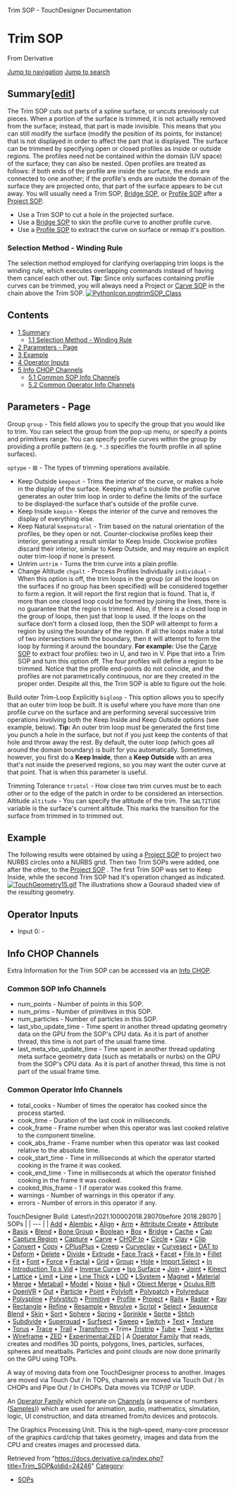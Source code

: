 

Trim SOP - TouchDesigner Documentation




# Trim SOP
From Derivative

[Jump to navigation](#mw-head)
[Jump to search](#searchInput)
## Summary[[edit](https://docs.derivative.ca/index.php?title=Template:Summary&action=edit&section=T-1 "Edit section: Summary")]
The Trim SOP cuts out parts of a spline surface, or uncuts previously cut pieces. When a portion of the surface is trimmed, it is not actually removed from the surface; instead, that part is made invisible. This means that you can still modify the surface (modify the position of its points, for instance) that is not displayed in order to affect the part that is displayed.
The surface can be trimmed by specifying open or closed profiles as inside or outside regions. The profiles need not be contained within the domain (UV space) of the surface; they can also be nested.
Open profiles are treated as follows: if both ends of the profile are inside the surface, the ends are connected to one another; if the profile's ends are outside the domain of the surface they are projected onto, that part of the surface appears to be cut away.
You will usually need a Trim SOP, [Bridge SOP](Bridge_SOP.html "Bridge SOP"), or [Profile SOP](Profile_SOP.html "Profile SOP") after a [Project SOP](Project_SOP.html "Project SOP").
* Use a Trim SOP to cut a hole in the projected surface.
* Use a [Bridge SOP](Bridge_SOP.html "Bridge SOP") to skin the profile curve to another profile curve.
* Use a [Profile SOP](Profile_SOP.html "Profile SOP") to extract the curve on surface or remap it's position.
### Selection Method - Winding Rule
The selection method employed for clarifying overlapping trim loops is the winding rule, which executes overlapping commands instead of having them cancel each other out.
**Tip:** Since only surfaces containing profile curves can be trimmed, you will always need a Project or [Carve SOP](Carve_SOP.html "Carve SOP") in the chain above the Trim SOP.
[![PythonIcon.png](images/c/c2/PythonIcon.png)](File_PythonIcon.html)[trimSOP\_Class](https://docs.derivative.ca/TrimSOP_Class "TrimSOP Class")
## Contents
* [1 Summary](#Summary)
  + [1.1 Selection Method - Winding Rule](#Selection_Method_-_Winding_Rule)
* [2 Parameters - Page](#Parameters_-_Page)
* [3 Example](#Example)
* [4 Operator Inputs](#Operator_Inputs)
* [5 Info CHOP Channels](#Info_CHOP_Channels)
  + [5.1 Common SOP Info Channels](#Common_SOP_Info_Channels)
  + [5.2 Common Operator Info Channels](#Common_Operator_Info_Channels)
  

## Parameters - Page
Group `group` - This field allows you to specify the group that you would like to trim. You can select the group from the pop-up menu, or specify a points and primitives range.
You can specify profile curves within the group by providing a profile pattern (e.g. `*.3` specifies the fourth profile in all spline surfaces).

 `optype` - ⊞ - The types of trimming operations available.
* Keep Outside `keepout` - Trims the interior of the curve, or makes a hole in the display of the surface. Keeping what's outside the profile curve generates an outer trim loop in order to define the limits of the surface to be displayed-the surface that's outside of the profile curve.
* Keep Inside `keepin` - Keeps the interior of the curve and removes the display of everything else.
* Keep Natural `keepnatural` - Trim based on the natural orientation of the profiles, be they open or not. Counter-clockwise profiles keep their interior, generating a result similar to Keep Inside. Clockwise profiles discard their interior, similar to Keep Outside, and may require an explicit outer trim-loop if none is present.
* Untrim `untrim` - Turns the trim curve into a plain profile.
* Change Altitude `chgalt` -
Process Profiles Individually `individual` - When this option is off, the trim loops in the group (or all the loops on the surfaces if no group has been specified) will be considered together to form a region. It will report the first region that is found. That is, if more than one closed loop could be formed by joining the lines, there is no guarantee that the region is trimmed. Also, if there is a closed loop in the group of loops, then just that loop is used.
If the loops on the surface don't form a closed loop, then the SOP will attempt to form a region by using the boundary of the region. If all the loops make a total of two intersections with the boundary, then it will attempt to form the loop by forming it around the boundary.
**For example:** Use the [Carve SOP](Carve_SOP.html "Carve SOP") to extract four profiles: two in U, and two in V. Pipe that into a Trim SOP and turn this option off. The four profiles will define a region to be trimmed. Notice that the profile end-points do not coincide, and the profiles are not parametrically continuous, nor are they created in the proper order. Despite all this, the Trim SOP is able to figure out the hole.

Build outer Trim-Loop Explicitly `bigloop` - This option allows you to specify that an outer trim loop be built. It is useful where you have more than one profile curve on the surface and are performing several successive trim operations involving both the Keep Inside and Keep Outside options (see example, below).
**Tip:** An outer trim loop must be generated the first time you punch a hole in the surface, but not if you just keep the contents of that hole and throw away the rest. By default, the outer loop (which goes all around the domain boundary) is built for you automatically. Sometimes, however, you first do a **Keep Inside**, then a **Keep Outside** with an area that's not inside the preserved regions, so you may want the outer curve at that point. That is when this parameter is useful.

Trimming Tolerance `trimtol` - How close two trim curves must be to each other or to the edge of the patch in order to be considered an intersection.
Altitude `altitude` - You can specify the altitude of the trim. The `$ALTITUDE` variable is the surface's current altitude. This marks the transition for the surface from trimmed in to trimmed out.
  

## Example
The following results were obtained by using a [Project SOP](Project_SOP.html "Project SOP") to project two NURBS circles onto a NURBS grid. Then two Trim SOPs were added, one after the other, to the [Project SOP](Project_SOP.html "Project SOP") . The first Trim SOP was set to Keep Inside, while the second Trim SOP had it's operation changed as indicated.
[![TouchGeometry15.gif](https://docs.derivative.ca/images/7/7a/TouchGeometry15.gif)](https://docs.derivative.ca/File:TouchGeometry15.gif)
The illustrations show a Gouraud shaded view of the resulting geometry.
  

## Operator Inputs
* Input 0:  -
  

## Info CHOP Channels
Extra Information for the Trim SOP can be accessed via an [Info CHOP](Info_CHOP.html "Info CHOP").

### Common SOP Info Channels
* num\_points - Number of points in this SOP.
* num\_prims - Number of primitives in this SOP.
* num\_particles - Number of particles in this SOP.
* last\_vbo\_update\_time - Time spent in another thread updating geometry data on the GPU from the SOP's CPU data. As it is part of another thread, this time is not part of the usual frame time.
* last\_meta\_vbo\_update\_time - Time spent in another thread updating meta surface geometry data (such as metaballs or nurbs) on the GPU from the SOP's CPU data. As it is part of another thread, this time is not part of the usual frame time.
### Common Operator Info Channels
* total\_cooks - Number of times the operator has cooked since the process started.
* cook\_time - Duration of the last cook in milliseconds.
* cook\_frame - Frame number when this operator was last cooked relative to the component timeline.
* cook\_abs\_frame - Frame number when this operator was last cooked relative to the absolute time.
* cook\_start\_time - Time in milliseconds at which the operator started cooking in the frame it was cooked.
* cook\_end\_time - Time in milliseconds at which the operator finished cooking in the frame it was cooked.
* cooked\_this\_frame - 1 if operator was cooked this frame.
* warnings - Number of warnings in this operator if any.
* errors - Number of errors in this operator if any.
  
TouchDesigner Build: Latest\n2021.100002018.28070before 2018.28070
| SOPs |
| --- |
| [Add](Add_SOP.html "Add SOP") • [Alembic](Alembic_SOP.html "Alembic SOP") • [Align](Align_SOP.html "Align SOP") • [Arm](Arm_SOP.html "Arm SOP") • [Attribute Create](Attribute_Create_SOP.html "Attribute Create SOP") • [Attribute](Attribute_SOP.html "Attribute SOP") • [Basis](Basis_SOP.html "Basis SOP") • [Blend](Blend_SOP.html "Blend SOP") • [Bone Group](Bone_Group_SOP.html "Bone Group SOP") • [Boolean](Boolean_SOP.html "Boolean SOP") • [Box](Box_SOP.html "Box SOP") • [Bridge](Bridge_SOP.html "Bridge SOP") • [Cache](Cache_SOP.html "Cache SOP") • [Cap](Cap_SOP.html "Cap SOP") • [Capture Region](Capture_Region_SOP.html "Capture Region SOP") • [Capture](Capture_SOP.html "Capture SOP") • [Carve](Carve_SOP.html "Carve SOP") • [CHOP to](CHOP_to_SOP.html "CHOP to SOP") • [Circle](Circle_SOP.html "Circle SOP") • [Clay](Clay_SOP.html "Clay SOP") • [Clip](Clip_SOP.html "Clip SOP") • [Convert](Convert_SOP.html "Convert SOP") • [Copy](Copy_SOP.html "Copy SOP") • [CPlusPlus](CPlusPlus_SOP.html "CPlusPlus SOP") • [Creep](Creep_SOP.html "Creep SOP") • [Curveclay](Curveclay_SOP.html "Curveclay SOP") • [Curvesect](Curvesect_SOP.html "Curvesect SOP") • [DAT to](DAT_to_SOP.html "DAT to SOP") • [Deform](Deform_SOP.html "Deform SOP") • [Delete](Delete_SOP.html "Delete SOP") • [Divide](Divide_SOP.html "Divide SOP") • [Extrude](Extrude_SOP.html "Extrude SOP") • [Face Track](Face_Track_SOP.html "Face Track SOP") • [Facet](Facet_SOP.html "Facet SOP") • [File In](File_In_SOP.html "File In SOP") • [Fillet](Fillet_SOP.html "Fillet SOP") • [Fit](Fit_SOP.html "Fit SOP") • [Font](Font_SOP.html "Font SOP") • [Force](Force_SOP.html "Force SOP") • [Fractal](Fractal_SOP.html "Fractal SOP") • [Grid](Grid_SOP.html "Grid SOP") • [Group](Group_SOP.html "Group SOP") • [Hole](Hole_SOP.html "Hole SOP") • [Import Select](Import_Select_SOP.html "Import Select SOP") • [In](In_SOP.html "In SOP") • [Introduction To s Vid](Introduction_To_SOPs_Vid.html "Introduction To SOPs Vid") • [Inverse Curve](Inverse_Curve_SOP.html "Inverse Curve SOP") • [Iso Surface](Iso_Surface_SOP.html "Iso Surface SOP") • [Join](Join_SOP.html "Join SOP") • [Joint](Joint_SOP.html "Joint SOP") • [Kinect](Kinect_SOP.html "Kinect SOP") • [Lattice](Lattice_SOP.html "Lattice SOP") • [Limit](Limit_SOP.html "Limit SOP") • [Line](Line_SOP.html "Line SOP") • [Line Thick](Line_Thick_SOP.html "Line Thick SOP") • [LOD](LOD_SOP.html "LOD SOP") • [LSystem](LSystem_SOP.html "LSystem SOP") • [Magnet](Magnet_SOP.html "Magnet SOP") • [Material](Material_SOP.html "Material SOP") • [Merge](Merge_SOP.html "Merge SOP") • [Metaball](Metaball_SOP.html "Metaball SOP") • [Model](Model_SOP.html "Model SOP") • [Noise](Noise_SOP.html "Noise SOP") • [Null](Null_SOP.html "Null SOP") • [Object Merge](Object_Merge_SOP.html "Object Merge SOP") • [Oculus Rift](Oculus_Rift_SOP.html "Oculus Rift SOP") • [OpenVR](OpenVR_SOP.html "OpenVR SOP") • [Out](Out_SOP.html "Out SOP") • [Particle](Particle_SOP.html "Particle SOP") • [Point](Point_SOP.html "Point SOP") • [Polyloft](Polyloft_SOP.html "Polyloft SOP") • [Polypatch](Polypatch_SOP.html "Polypatch SOP") • [Polyreduce](Polyreduce_SOP.html "Polyreduce SOP") • [Polyspline](Polyspline_SOP.html "Polyspline SOP") • [Polystitch](Polystitch_SOP.html "Polystitch SOP") • [Primitive](Primitive_SOP.html "Primitive SOP") • [Profile](Profile_SOP.html "Profile SOP") • [Project](Project_SOP.html "Project SOP") • [Rails](Rails_SOP.html "Rails SOP") • [Raster](Raster_SOP.html "Raster SOP") • [Ray](Ray_SOP.html "Ray SOP") • [Rectangle](Rectangle_SOP.html "Rectangle SOP") • [Refine](Refine_SOP.html "Refine SOP") • [Resample](Resample_SOP.html "Resample SOP") • [Revolve](Revolve_SOP.html "Revolve SOP") • [Script](Script_SOP.html "Script SOP") • [Select](Select_SOP.html "Select SOP") • [Sequence Blend](Sequence_Blend_SOP.html "Sequence Blend SOP") • [Skin](Skin_SOP.html "Skin SOP") • [Sort](Sort_SOP.html "Sort SOP") • [Sphere](Sphere_SOP.html "Sphere SOP") • [Spring](Spring_SOP.html "Spring SOP") • [Sprinkle](Sprinkle_SOP.html "Sprinkle SOP") • [Sprite](Sprite_SOP.html "Sprite SOP") • [Stitch](Stitch_SOP.html "Stitch SOP") • [Subdivide](Subdivide_SOP.html "Subdivide SOP") • [Superquad](Superquad_SOP.html "Superquad SOP") • [Surfsect](Surfsect_SOP.html "Surfsect SOP") • [Sweep](Sweep_SOP.html "Sweep SOP") • [Switch](Switch_SOP.html "Switch SOP") • [Text](Text_SOP.html "Text SOP") • [Texture](Texture_SOP.html "Texture SOP") • [Torus](Torus_SOP.html "Torus SOP") • [Trace](Trace_SOP.html "Trace SOP") • [Trail](Trail_SOP.html "Trail SOP") • [Transform](Transform_SOP.html "Transform SOP") • Trim• [Tristrip](Tristrip_SOP.html "Tristrip SOP") • [Tube](Tube_SOP.html "Tube SOP") • [Twist](Twist_SOP.html "Twist SOP") • [Vertex](Vertex_SOP.html "Vertex SOP") • [Wireframe](Wireframe_SOP.html "Wireframe SOP") • [ZED](ZED_SOP.html "ZED SOP") • [Experimental:ZED](Experimental_ZED_SOP.html "Experimental:ZED SOP") |
A [Operator Family](Operator_Family.html "Operator Family") that reads, creates and modifies 3D points, polygons, lines, particles, surfaces, spheres and meatballs. Particles and point clouds are now done primarily on the GPU using TOPs.

A way of moving data from one TouchDesigner process to another. Images are moved via Touch Out / In TOPs, channels are moved via Touch Out / In CHOPs and Pipe Out / In CHOPs. Data moves via TCP/IP or UDP.

An [Operator Family](Operator_Family.html "Operator Family") which operate on [Channels](Channel.html "Channel") (a sequence of numbers ([Samples](Sample.html "Sample"))) which are used for animation, audio, mathematics, simulation, logic, UI construction, and data streamed from/to devices and protocols.

The Graphics Processing Unit. This is the high-speed, many-core processor of the graphics card/chip that takes geometry, images and data from the CPU and creates images and processed data.

Retrieved from "<https://docs.derivative.ca/index.php?title=Trim_SOP&oldid=24246>"
[Category](Special_Categories.html "Special:Categories"):
* [SOPs](https://docs.derivative.ca/index.php?title=Category:SOPs&action=edit&redlink=1 "Category:SOPs (page does not exist)")